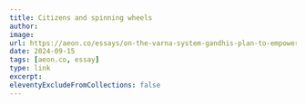 ```yaml
---
title: Citizens and spinning wheels
author:
image:
url: https://aeon.co/essays/on-the-varna-system-gandhis-plan-to-empower-the-workers
date: 2024-09-15
tags: [aeon.co, essay]
type: link
excerpt:
eleventyExcludeFromCollections: false
---
```

